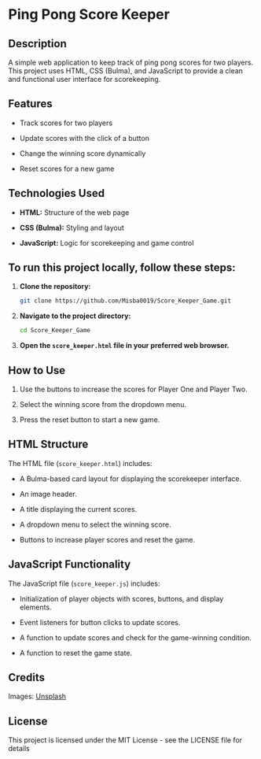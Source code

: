 # Ping Pong Score Keeper
## Description
A simple web application to keep track of ping pong scores for two players. This project uses HTML, CSS (Bulma), and JavaScript to provide a clean and functional user interface for scorekeeping.

## Features
- Track scores for two players

- Update scores with the click of a button

- Change the winning score dynamically

- Reset scores for a new game

## Technologies Used
- **HTML:** Structure of the web page

- **CSS (Bulma):** Styling and layout

- **JavaScript:** Logic for scorekeeping and game control

## To run this project locally, follow these steps:
1. **Clone the repository:**
    ```bash
    git clone https://github.com/Misba0019/Score_Keeper_Game.git
    ```

2. **Navigate to the project directory:**
    ```bash
    cd Score_Keeper_Game
    ```

3. **Open the `score_keeper.html` file in your preferred web browser.**

## How to Use
1. Use the buttons to increase the scores for Player One and Player Two.

2. Select the winning score from the dropdown menu.

3. Press the reset button to start a new game.

## HTML Structure
The HTML file (`score_keeper.html`) includes:

- A Bulma-based card layout for displaying the scorekeeper interface.

- An image header.

- A title displaying the current scores.

- A dropdown menu to select the winning score.

- Buttons to increase player scores and reset the game.

## JavaScript Functionality
The JavaScript file (`score_keeper.js`) includes:

- Initialization of player objects with scores, buttons, and display elements.

- Event listeners for button clicks to update scores.

- A function to update scores and check for the game-winning condition.

- A function to reset the game state.

## Credits
Images: [Unsplash](https://unsplash.com)

## License
This project is licensed under the MIT License - see the LICENSE file for details
